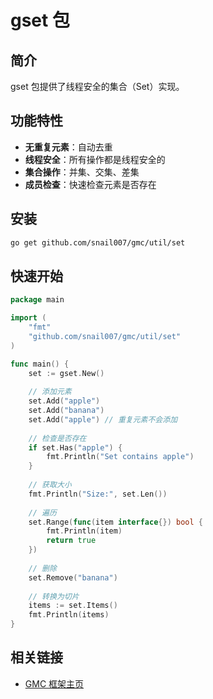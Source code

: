 # gset 包

## 简介

gset 包提供了线程安全的集合（Set）实现。

## 功能特性

- **无重复元素**：自动去重
- **线程安全**：所有操作都是线程安全的
- **集合操作**：并集、交集、差集
- **成员检查**：快速检查元素是否存在

## 安装

```bash
go get github.com/snail007/gmc/util/set
```

## 快速开始

```go
package main

import (
    "fmt"
    "github.com/snail007/gmc/util/set"
)

func main() {
    set := gset.New()
    
    // 添加元素
    set.Add("apple")
    set.Add("banana")
    set.Add("apple") // 重复元素不会添加
    
    // 检查是否存在
    if set.Has("apple") {
        fmt.Println("Set contains apple")
    }
    
    // 获取大小
    fmt.Println("Size:", set.Len())
    
    // 遍历
    set.Range(func(item interface{}) bool {
        fmt.Println(item)
        return true
    })
    
    // 删除
    set.Remove("banana")
    
    // 转换为切片
    items := set.Items()
    fmt.Println(items)
}
```

## 相关链接

- [GMC 框架主页](https://github.com/snail007/gmc)
